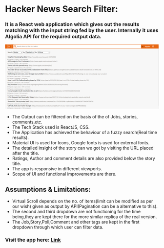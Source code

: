 # Hacker News Search Filter:
### It is a React web application which gives out the results matching with the input string fed by the user. Internally it uses Algolia API for the required output data.



![Image](./src/output.png)

- The Output can be filtered on the basis of the of Jobs, stories, comments,etc.
- The Tech Stack used is ReactJS, CSS.
- The Application has achieved the behaviour of a fuzzy search(Real time results).
- Material UI is used for Icons, Google fonts is used for external fonts.
- The detailed insight of the story can we got by visiting the URL placed after the title.
- Ratings, Author and comment details are also provided below the story title.
- The app is responsive in different viewports.
- Scope of UI and functional improvements are there.

## Assumptions & Limitations:
- Virtual Scroll depends on the no. of items(limit can be modified as per our wish) given as output by API(Pagination can be a alternative to this).
- The second and third dropdown are not functioning for the time being,they are kept there for the more similar replica of the real version.
- The Job,Story,Poll,Comment and other tags are kept in the first dropdown through which user can filter data.
 

### Visit the app here: <a href="https://hackernewssearch.vercel.app/">Link 
